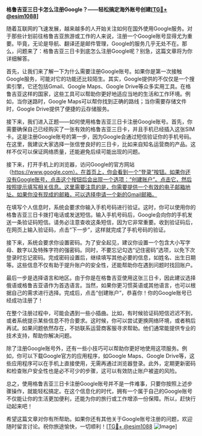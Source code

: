 **格鲁吉亚三日卡怎么注册Google？——轻松搞定海外账号创建[[TG💪+ @esim1088](https://t.me/s/esim1088)]**

随着互联网的飞速发展，越来越多的人开始关注如何在国外使用Google服务。对于那些计划前往格鲁吉亚旅游或工作的人来说，注册一个Google账号显得尤为重要。毕竟，无论是导航、翻译还是邮件管理，Google的服务几乎无处不在。那么，问题来了：格鲁吉亚三日卡到底怎么注册Google呢？别急，这篇文章将为你详细解答。

首先，让我们来了解一下为什么需要注册Google账号。如果你是第一次接触Google服务，可能对它的功能还比较陌生。其实，Google提供的不仅仅是一个搜索引擎，它还包括Gmail、Google Maps、Google Drive等众多实用工具。在格鲁吉亚这样的国家，这些工具可以帮助你更好地适应当地的生活和工作环境。例如，当你迷路时，Google Maps可以帮你找到正确的路线；当你需要存储文件时，Google Drive提供了便捷的云存储服务。

接下来，我们进入正题——如何使用格鲁吉亚三日卡注册Google账号。首先，你需要确保自己已经购买了一张有效的格鲁吉亚三日卡，并且手机已经插入这张SIM卡。这是注册Google账号的第一步，因为Google会通过短信验证你的手机号码。在这里，我建议大家选择一张信誉良好的三日卡，比如来自知名运营商的产品。这样不仅可以保证网络质量，还能避免后续可能出现的问题。

接下来，打开手机上的浏览器，访问Google的官方网站（https://www.google.com）。在首页上，你会看到一个“登录”按钮。如果你还没有Google账号，点击这个按钮后会出现一个选项：“创建账户”。点击它，然后按照提示填写相关信息。这里需要注意的是，你需要提供一个有效的电子邮箱地址。如果你没有现成的邮箱，可以选择申请一个新的Gmail邮箱。

在填写个人信息时，系统会要求你输入手机号码进行验证。这时，你可以使用你的格鲁吉亚三日卡拨打电话或发送短信。输入手机号码后，Google会向你的手机发送一条验证码短信。请务必注意查收这条短信，因为它非常重要。收到验证码后，在网页上输入验证码，点击“下一步”，这样就完成了手机号码的验证。

接下来，系统会要求你设置密码。为了安全起见，建议你设置一个包含大小写字母、数字以及特殊字符的强密码。同时，不要忘记勾选“记住密码”选项，以免下次登录时忘记密码。完成密码设置后，继续填写其他必要的信息，如姓名、出生日期等。这些信息不仅有助于提升账户的安全性，还能帮助你在遇到问题时找回账户。

最后一步是选择语言和地区。由于你是在格鲁吉亚使用这张三日卡，因此建议选择俄语或格鲁吉亚语作为首选语言。当然，如果你更习惯英语或其他语言，也可以根据自己的需求进行选择。完成后，点击“创建账户”，恭喜你！你的Google账号已经成功注册了！

在整个注册过程中，可能会遇到一些小插曲。比如，有时候验证码短信迟迟不到，或者系统提示某些信息不符合要求。这时候，你可以尝试更换网络环境，或者稍后再试。如果问题依然存在，不妨联系运营商客服寻求帮助。他们通常能提供专业的技术支持，帮助你解决问题。

除了注册Google账号外，还有一些小技巧可以帮助你更好地使用这项服务。例如，你可以下载Google官方的应用程序，如Google Maps、Google Drive等，这些应用程序可以在手机上直接使用，无需再通过浏览器登录。此外，定期更新密码和检查账户安全性也是必不可少的步骤，这可以有效防止账户被盗的风险。

总之，使用格鲁吉亚三日卡注册Google账号并不是一件难事，只要你按照上述步骤操作，就能轻松搞定。在这个信息化的时代，拥有一个属于自己的Google账号不仅能让你的生活更加便利，还能为你的旅行或工作增添一份保障。所以，赶快行动起来吧！

希望这篇文章对你有所帮助。如果你还有其他关于Google账号注册的问题，欢迎随时留言讨论。祝你旅途愉快，一切顺利！[[TG💪+ @esim1088](https://t.me/s/esim1088) ![Image](https://i.postimg.cc/4NQfJmqS/Snipaste-2025-05-13-00-14-12.png)]